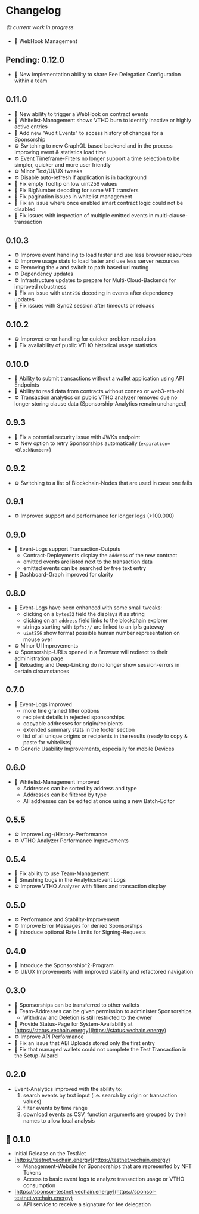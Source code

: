 # Changelog

_🏗️ current work in progress_

* :unicorn: WebHook Management

## Pending: 0.12.0

* :unicorn: New implementation ability to share Fee Delegation Configuration within a team

## 0.11.0

* :unicorn: New ability to trigger a WebHook on contract events
* :unicorn: Whitelist-Management shows VTHO burn to identify inactive or highly active entries
* :unicorn: Add new "Audit Events" to access history of changes for a Sponsorship
* :gear: Switching to new GraphQL based backend and in the process Improving event & statistics load time
* :gear: Event Timeframe-Filters no longer support a time selection to be simpler, quicker and more user friendly
* :gear: Minor Text/UI/UX tweaks
* :gear: Disable auto-refresh if application is in background
* :bug: Fix empty Tooltip on low uint256 values
* :bug: Fix BigNumber decoding for some VET transfers
* :bug: Fix pagination issues in whitelist management
* :bug: Fix an issue where once enabled smart contract logic could not be disabled
* :bug: Fix issues with inspection of multiple emitted events in multi-clause-transaction

## 0.10.3

* :gear: Improve event handling to load faster and use less browser resources
* :gear: Improve usage stats to load faster and use less server resources
* :gear: Removing the `#` and switch to path based url routing
* :gear: Dependency updates
* :gear: Infrastructure updates to prepare for Multi-Cloud-Backends for improved robustness
* :bug: Fix an issue with `uint256` decoding in events after dependency updates
* :bug: Fix issues with Sync2 session after timeouts or reloads

## 0.10.2

* :gear: Improved error handling for quicker problem resolution
* :bug: Fix availability of public VTHO historical usage statistics

## 0.10.0

* :unicorn: Ability to submit transactions without a wallet application using API Endpoints
* :unicorn: Ability to read data from contracts without connex or web3-eth-abi
* :gear: Transaction analytics on public VTHO analyzer removed due no longer storing clause data (Sponsorship-Analytics remain unchanged)

## 0.9.3

* :bug: Fix a potential security issue with JWKs endpoint
* :gear: New option to retry Sponsorships automatically (`expiration=<BlockNumber>`)

## 0.9.2

* :gear: Switching to a list of Blockchain-Nodes that are used in case one fails

## 0.9.1

* :gear: Improved support and performance for longer logs (>100.000)

## 0.9.0

* :unicorn: Event-Logs support Transaction-Outputs
  * Contract-Deployments display the `address` of the new contract
  * emitted events are listed next to the transaction data
  * emitted events can be searched by free text entry
* :art: Dashboard-Graph improved for clarity

## 0.8.0

* :unicorn: Event-Logs have been enhanced with some small tweaks:
  * clicking on a `bytes32` field the displays it as string
  * clicking on an `address` field links to the blockchain explorer
  * strings starting with `ipfs://` are linked to an ipfs gateway
  * `uint256` show format possible human number representation on mouse over
* :gear: Minor UI Improvements
* :gear: Sponsorship-URLs opened in a Browser will redirect to their administration page
* :bug: Reloading and Deep-Linking do no longer show session-errors in certain circumstances

## 0.7.0

* :unicorn: Event-Logs improved
  * more fine grained filter options
  * recipient details in rejected sponsorships
  * copyable addresses for origin/recipients
  * extended summary stats in the footer section
  * list of all unique origins or recipients in the results (ready to copy & paste for whitelists)
* :gear: Generic Usability Improvements, especially for mobile Devices

## 0.6.0

* :unicorn: Whitelist-Management improved
  * Addresses can be sorted by address and type
  * Addresses can be filtered by type
  * All addresses can be edited at once using a new Batch-Editor

## 0.5.5

* :gear: Improve Log-/History-Performance
* :gear: VTHO Analyzer Performance Improvements

## 0.5.4

* :bug: Fix ability to use Team-Management&#x20;
* 🐛 Smashing bugs in the Analytics/Event Logs
* ⚙️ Improve VTHO Analyzer with filters and transaction display

## 0.5.0

* ⚙️ Performance and Stability-Improvement
* ⚙️ Improve Error Messages for denied Sponsorships
* 🦄 Introduce optional Rate Limits for Signing-Requests

## 0.4.0

* 🦄 Introduce the Sponsorship^2-Program
* ⚙️ UI/UX Improvements with improved stability and refactored navigation

## 0.3.0

* 🦄 Sponsorships can be transferred to other wallets
* 🦄 Team-Addresses can be given permission to administer Sponsorships
  * Withdraw and Deletion is still restricted to the owner
* 🦄 Provide Status-Page for System-Availability at [https://status.vechain.energy](https://status.vechain.energy)
* ⚙️ Improve API Performance
* 🐛 Fix an issue that ABI Uploads stored only the first entry
* 🐛 Fix that managed wallets could not complete the Test Transaction in the Setup-Wizard

## 0.2.0

* Event-Analytics improved with the ability to:
  1. search events by text input (i.e. search by origin or transaction values)
  2. filter events by time range
  3. download events as CSV, function arguments are grouped by their names to allow local analysis

## 🌈 0.1.0

* Initial Release on the TestNet
* [https://testnet.vechain.energy](https://testnet.vechain.energy)
  * Management-Website for Sponsorships that are represented by NFT Tokens
  * Access to basic event logs to analyze transaction usage or VTHO consumption
* [https://sponsor-testnet.vechain.energy](https://sponsor-testnet.vechain.energy)
  * API service to receive a signature for fee delegation
